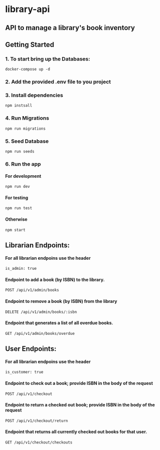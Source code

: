 # library-api

##  API to manage a library's book inventory

## Getting Started

### 1. To start bring up the Databases:
```docker-compose up -d```

### 2. Add the provided .env file to you project
### 3. Install dependencies
```npm instsall```
### 4. Run Migrations
```npm run migrations```
### 5. Seed Database
```npm run seeds```
### 6. Run the app
#### For development
```npm run dev```
#### For testing
```npm run test```
#### Otherwise
```npm start```

## Librarian Endpoints:
#### For all librarian endpoins use the header
```is_admin: true```
#### Endpoint to add a book (by ISBN) to the library.
```POST /api/v1/admin/books```
#### Endpoint to remove a book (by ISBN) from the library
```DELETE /api/v1/admin/books/:isbn```
#### Endpoint that generates a list of all overdue books.
```GET /api/v1/admin/books/overdue```

## User Endpoints:
#### For all librarian endpoins use the header
```is_customer: true```
#### Endpoint to check out a book; provide ISBN in the body of the request
```POST /api/v1/checkout```
#### Endpoint to return a checked out book; provide ISBN in the body of the request
```POST /api/v1/checkout/return```
#### Endpoint that returns all currently checked out books for that user.
```GET /api/v1/checkout/checkouts```